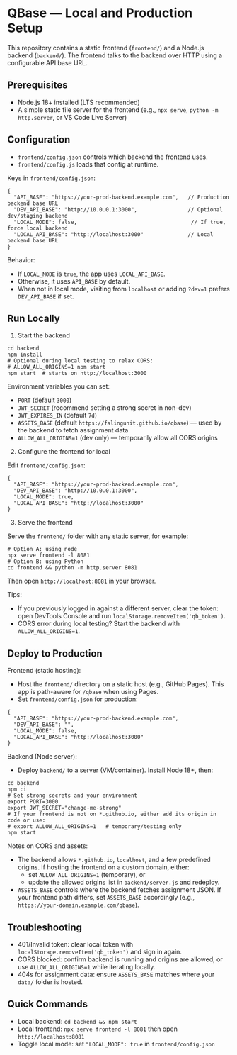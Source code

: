 # QBase — Local and Production Setup

This repository contains a static frontend (`frontend/`) and a Node.js backend (`backend/`). The frontend talks to the backend over HTTP using a configurable API base URL.

## Prerequisites

- Node.js 18+ installed (LTS recommended)
- A simple static file server for the frontend (e.g., `npx serve`, `python -m http.server`, or VS Code Live Server)

## Configuration

- `frontend/config.json` controls which backend the frontend uses.
- `frontend/config.js` loads that config at runtime.

Keys in `frontend/config.json`:

```
{
  "API_BASE": "https://your-prod-backend.example.com",   // Production backend base URL
  "DEV_API_BASE": "http://10.0.0.1:3000",                // Optional dev/staging backend
  "LOCAL_MODE": false,                                    // If true, force local backend
  "LOCAL_API_BASE": "http://localhost:3000"              // Local backend base URL
}
```

Behavior:
- If `LOCAL_MODE` is `true`, the app uses `LOCAL_API_BASE`.
- Otherwise, it uses `API_BASE` by default.
- When not in local mode, visiting from `localhost` or adding `?dev=1` prefers `DEV_API_BASE` if set.

## Run Locally

1) Start the backend

```
cd backend
npm install
# Optional during local testing to relax CORS:
# ALLOW_ALL_ORIGINS=1 npm start
npm start  # starts on http://localhost:3000
```

Environment variables you can set:
- `PORT` (default `3000`)
- `JWT_SECRET` (recommend setting a strong secret in non-dev)
- `JWT_EXPIRES_IN` (default `7d`)
- `ASSETS_BASE` (default `https://falingunit.github.io/qbase`) — used by the backend to fetch assignment data
- `ALLOW_ALL_ORIGINS=1` (dev only) — temporarily allow all CORS origins

2) Configure the frontend for local

Edit `frontend/config.json`:

```
{
  "API_BASE": "https://your-prod-backend.example.com",
  "DEV_API_BASE": "http://10.0.0.1:3000",
  "LOCAL_MODE": true,
  "LOCAL_API_BASE": "http://localhost:3000"
}
```

3) Serve the frontend

Serve the `frontend/` folder with any static server, for example:

```
# Option A: using node
npx serve frontend -l 8081
# Option B: using Python
cd frontend && python -m http.server 8081
```

Then open `http://localhost:8081` in your browser.

Tips:
- If you previously logged in against a different server, clear the token: open DevTools Console and run `localStorage.removeItem('qb_token')`.
- CORS error during local testing? Start the backend with `ALLOW_ALL_ORIGINS=1`.

## Deploy to Production

Frontend (static hosting):
- Host the `frontend/` directory on a static host (e.g., GitHub Pages). This app is path-aware for `/qbase` when using Pages.
- Set `frontend/config.json` for production:

```
{
  "API_BASE": "https://your-prod-backend.example.com",
  "DEV_API_BASE": "",
  "LOCAL_MODE": false,
  "LOCAL_API_BASE": "http://localhost:3000"
}
```

Backend (Node server):
- Deploy `backend/` to a server (VM/container). Install Node 18+, then:

```
cd backend
npm ci
# Set strong secrets and your environment
export PORT=3000
export JWT_SECRET="change-me-strong"
# If your frontend is not on *.github.io, either add its origin in code or use:
# export ALLOW_ALL_ORIGINS=1   # temporary/testing only
npm start
```

Notes on CORS and assets:
- The backend allows `*.github.io`, `localhost`, and a few predefined origins. If hosting the frontend on a custom domain, either:
  - set `ALLOW_ALL_ORIGINS=1` (temporary), or
  - update the allowed origins list in `backend/server.js` and redeploy.
- `ASSETS_BASE` controls where the backend fetches assignment JSON. If your frontend path differs, set `ASSETS_BASE` accordingly (e.g., `https://your-domain.example.com/qbase`).

## Troubleshooting

- 401/Invalid token: clear local token with `localStorage.removeItem('qb_token')` and sign in again.
- CORS blocked: confirm backend is running and origins are allowed, or use `ALLOW_ALL_ORIGINS=1` while iterating locally.
- 404s for assignment data: ensure `ASSETS_BASE` matches where your `data/` folder is hosted.

## Quick Commands

- Local backend: `cd backend && npm start`
- Local frontend: `npx serve frontend -l 8081` then open `http://localhost:8081`
- Toggle local mode: set `"LOCAL_MODE": true` in `frontend/config.json`
